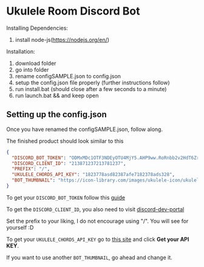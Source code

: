 # Ukulele Room Discord Bot

Installing Dependencies:

1. install node-js(https://nodejs.org/en/)

Installation:

1. download folder
2. go into folder
3. rename configSAMPLE.json to config.json
4. setup the config.json file properly (further instructions follow)
5. run install.bat (should close after a few seconds to a minute)
6. run launch.bat && and keep open

## Setting up the config.json

Once you have renamed the configSAMPLE.json, follow along.

The finished product should look similar to this

```json
{
  "DISCORD_BOT_TOKEN": "ODMxMDc1OTF3NDEyOTU4MjY5.AHP9ww.RoRnbb2v2HdT6ZrbrJvJp",
  "DISCORD_CLIENT_ID": "213871237213781237",
  "PREFIX": "/",
  "UKULELE_CHORDS_API_KEY": "1823778asd82387afe7182378ads328",
  "BOT_THUMBNAIL": "https://icon-library.com/images/ukulele-icon/ukulele-icon-3.jpg"
}
```

To get your `DISCORD_BOT_TOKEN` follow this [guide](https://www.freecodecamp.org/news/create-a-discord-bot-with-python/)

To get the `DISCORD_CLIENT_ID`, you also need to visit [discord-dev-portal](https://discord.com/developers)

Set the prefix to your liking, I do not encourage using "/". You will see for yourself :D

To get your `UKULELE_CHORDS_API_KEY` go to [this site](https://ukulele-chords.com/api) and click **Get your API KEY**.

If you want to use another `BOT_THUMBNAIL`, go ahead and change it.
